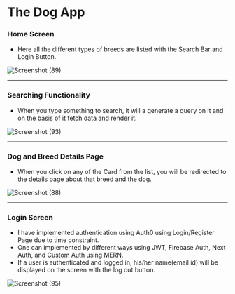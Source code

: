 # The Dog App

### Home Screen

- Here all the different types of breeds are listed with the Search Bar and Login Button.

![Screenshot (89)](https://user-images.githubusercontent.com/100989693/205436289-b2570a9b-a27d-4387-95b2-4acb7a9cdb7a.png)

---

### Searching Functionality

- When you type something to search, it will a generate a query on it and on the basis of it fetch data and render it.

![Screenshot (93)](https://user-images.githubusercontent.com/100989693/205436326-f16b3d6a-b706-4eb4-a38c-d127d39ff86e.png)

---

### Dog and Breed Details Page

- When you click on any of the Card from the list, you will be redirected to the details page about that breed and the dog.

![Screenshot (88)](https://user-images.githubusercontent.com/100989693/205436496-21a43468-3c6f-49bb-bc29-000b1b18d16e.png)

---

### Login Screen

- I have implemented authentication using Auth0 using Login/Register Page due to time constraint. 
- One can implemented by different ways using JWT, Firebase Auth, Next Auth, and Custom Auth using MERN. 
- If a user is authenticated and logged in, his/her name(email id) will be displayed on the screen with the log out button.

![Screenshot (95)](https://user-images.githubusercontent.com/100989693/205436659-15ca7e47-6773-4a31-831c-417146e99ec1.png)


